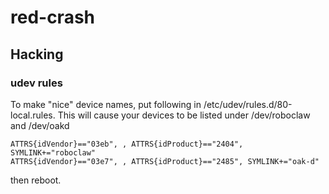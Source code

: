 # red-crash

## Hacking

### udev rules
To make "nice" device names, put following in /etc/udev/rules.d/80-local.rules.  This will cause your devices to be listed under /dev/roboclaw and /dev/oakd
```
ATTRS{idVendor}=="03eb", , ATTRS{idProduct}=="2404", SYMLINK+="roboclaw"
ATTRS{idVendor}=="03e7", , ATTRS{idProduct}=="2485", SYMLINK+="oak-d"

```
then reboot.
